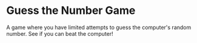 # Guess the Number Game
A game where you have limited attempts to guess the computer's random number. See if you can beat the computer!
 
